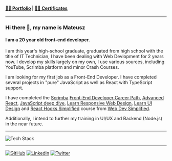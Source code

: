 #### [🧑‍🎨 Portfolio](https://mndev.eu) | [📝🏅 Certificates](https://github.mndev.eu/Certificates)

---

### Hi there 👋, my name is Mateusz

####

#### I am a 20 year old front-end developer.

I am this year's high-school graduate, graduated from high school with the title of IT Technician, I have been dealing with Web Devlopment for 2 years now. I develop my skills largely on my own, I use various sources, including YouTube,
Scrimba platform and minor Crash Courses.

I am looking for my first job as a Front-End Developer.
I have completed several projects in "pure" JavaScript as well as React with TypeScript support.

I have completed the [Scrimba](https://scrimba.com) [Front-End Developer Career Path](https://github.mndev.eu/Certificates/blob/main/Scrimba/The%20Frontend%20Developer%20Career%20Path), [Advanced React](https://github.mndev.eu/Certificates/blob/main/Scrimba/Advanced%20React), [JavaScript deep dive](https://github.mndev.eu/Certificates/blob/main/Scrimba/JavaScript%20deep%20dive), [Learn Responsive Web Design](https://github.mndev.eu/Certificates/tree/main/Scrimba/Learn%20Responsive%20Web%20Design), [Learn UI Design](https://github.mndev.eu/Certificates/tree/main/Scrimba/Learn%20UI%20Design) and [React Hooks Simplified](https://github.mndev.eu/Certificates/blob/main/Web%20Dev%20Simplified/React%20Hooks%20Simplified) course from [Web Dev Simplified](https://github.com/WebDevSimplified).

Additionally, I intend to further my training in UI/UX and Backend (Node.js) in the near future.

---

![Tech Stack](https://skillicons.dev/icons?i=ts,js,react,html,css,sass,git)

---

[![GitHub](https://skillicons.dev/icons?i=github)](https://github.mndev.eu)
[![Linkedin](https://skillicons.dev/icons?i=linkedin)](https://linkedin.mndev.eu)
[![Twitter](https://skillicons.dev/icons?i=twitter)](https://twitter.com/@matin1608)
